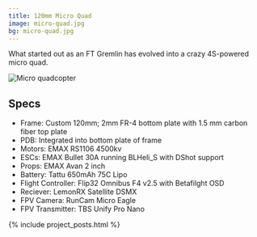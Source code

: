 ```yaml
---
title: 120mm Micro Quad
image: micro-quad.jpg
bg: micro-quad.jpg
---
```


What started out as an FT Gremlin has evolved into a crazy 4S-powered micro quad.

![Micro quadcopter](micro-quad.jpg)

## Specs

* Frame: Custom 120mm; 2mm FR-4 bottom plate with 1.5 mm carbon fiber top plate
* PDB: Integrated into bottom plate of frame
* Motors: EMAX RS1106 4500kv
* ESCs: EMAX Bullet 30A running BLHeli_S with DShot support
* Props: EMAX Avan 2 inch
* Battery: Tattu 650mAh 75C Lipo
* Flight Controller: Flip32 Omnibus F4 v2.5 with Betafilght OSD
* Reciever: LemonRX Satellite DSMX
* FPV Camera: RunCam Micro Eagle
* FPV Transmitter: TBS Unify Pro Nano

{% include project_posts.html %}
